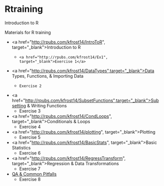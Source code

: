 # Rtraining
Introduction to R

Materials for R training
- <a href="http://rpubs.com/kfrost14/IntroToR", target="_blank">Introduction to R</a>
    -     <a href="http://rpubs.com/kfrost14/Ex1", target="_blank">Exercise 1</a>
- <a href="http://rpubs.com/kfrost14/DataTypes",target="_blank">Data Types, Functions, & Importing Data</a>
    -     Exercise 2
- <a href="http://rpubs.com/kfrost14/SubsetFunctions",target="_blank">Subsetting & Writing Functions</a>
    -   Exercise 3
- <a href="http://rpubs.com/kfrost14/CondLoops", target="_blank">Conditionals & Loops</a>
    -   Exercise 4    
- <a href="http://rpubs.com/kfrost14/plotting", target="_blank">Plotting</a>
    -   Exercise 5 
- <a href="http://rpubs.com/kfrost14/BasicStats", target="_blank">Basic Statistics</a>
    -   Exercise 6 
- <a href="http://rpubs.com/kfrost14/RegressTransform", target="_blank">Regression & Data Transformations</a>
    -  Exercise 7
- [QA & Common Pitfalls](#http://example.com)
    -   Exercise 8 

